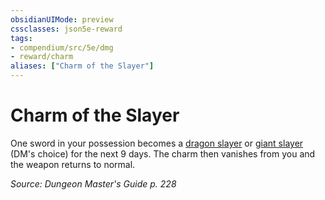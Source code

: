 ```yaml
---
obsidianUIMode: preview
cssclasses: json5e-reward
tags:
- compendium/src/5e/dmg
- reward/charm
aliases: ["Charm of the Slayer"]
---
```

# Charm of the Slayer

One sword in your possession becomes a [dragon slayer](dragon-slayer.md) or [giant slayer](giant-slayer.md) (DM's choice) for the next 9 days. The charm then vanishes from you and the weapon returns to normal.

*Source: Dungeon Master's Guide p. 228*